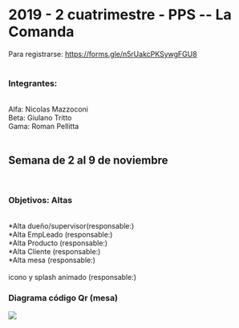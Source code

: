 <h1>
2019 - 2 cuatrimestre - PPS -- La Comanda
</h1>


Para registrarse: https://forms.gle/n5rUakcPKSywgFGU8
<br>
<br>
<h3>Integrantes:</h3>
<br>
Alfa: Nicolas Mazzoconi<br>
Beta: Giulano Tritto<br>
Gama: Roman Pellitta<br>
<br>
<h2>Semana de 2 al 9 de noviembre</h2>
<br>
<h3>Objetivos: Altas</h3>
<br>
*Alta dueño/supervisor(responsable:)<br>
*Alta EmpLeado (responsable:)<br>
*Alta Producto (responsable:)<br>
*Alta Cliente (responsable:)   <br>
*Alta mesa (responsable:)<br>
<br>
icono y splash animado (responsable:) 
<h3>Diagrama código Qr (mesa)</h3>
<img src="https://github.com/maxineiner/2019_TP_PPS_Comanda_2_cuatri/blob/master/Diagrama_QR_MESA.jpg"/>
